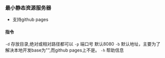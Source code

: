 ### 最小静态资源服务器

- 支持github pages

#### 指令
 `-d` 存放目录,绝对或相对路径都可以
 `-p` 端口号 默认8080
 `-b` 默认地址，主要为了解决本地开发base为"",而github pages上不是。
 `-h` 帮助信息